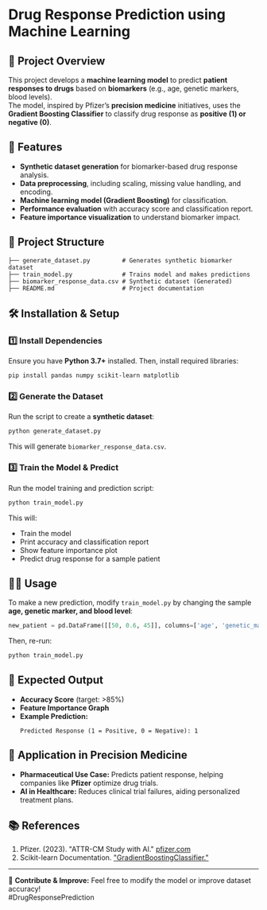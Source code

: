 # Drug Response Prediction using Machine Learning

## 📌 Project Overview
This project develops a **machine learning model** to predict **patient responses to drugs** based on **biomarkers** (e.g., age, genetic markers, blood levels).  
The model, inspired by Pfizer’s **precision medicine** initiatives, uses the **Gradient Boosting Classifier** to classify drug response as **positive (1) or negative (0)**.

## 🚀 Features
- **Synthetic dataset generation** for biomarker-based drug response analysis.
- **Data preprocessing**, including scaling, missing value handling, and encoding.
- **Machine learning model (Gradient Boosting)** for classification.
- **Performance evaluation** with accuracy score and classification report.
- **Feature importance visualization** to understand biomarker impact.

## 🐂 Project Structure
```
├── generate_dataset.py         # Generates synthetic biomarker dataset
├── train_model.py              # Trains model and makes predictions
├── biomarker_response_data.csv # Synthetic dataset (Generated)
├── README.md                   # Project documentation
```

## 🛠️ Installation & Setup

### 1️⃣ Install Dependencies
Ensure you have **Python 3.7+** installed. Then, install required libraries:

```sh
pip install pandas numpy scikit-learn matplotlib
```

### 2️⃣ Generate the Dataset
Run the script to create a **synthetic dataset**:

```sh
python generate_dataset.py
```

This will generate `biomarker_response_data.csv`.

### 3️⃣ Train the Model & Predict
Run the model training and prediction script:

```sh
python train_model.py
```

This will:
- Train the model
- Print accuracy and classification report
- Show feature importance plot
- Predict drug response for a sample patient

## 🧑‍💻 Usage
To make a new prediction, modify `train_model.py` by changing the sample **age, genetic marker, and blood level**:

```python
new_patient = pd.DataFrame([[50, 0.6, 45]], columns=['age', 'genetic_marker', 'blood_level'])
```

Then, re-run:

```sh
python train_model.py
```

## 💊 Expected Output
- **Accuracy Score** (target: >85%)
- **Feature Importance Graph**
- **Example Prediction:**
  ```
  Predicted Response (1 = Positive, 0 = Negative): 1
  ```

## 🏥 Application in Precision Medicine
- **Pharmaceutical Use Case:** Predicts patient response, helping companies like **Pfizer** optimize drug trials.
- **AI in Healthcare:** Reduces clinical trial failures, aiding personalized treatment plans.

## 📚 References
1. Pfizer. (2023). "ATTR-CM Study with AI." [pfizer.com](https://www.pfizer.com)
2. Scikit-learn Documentation. ["GradientBoostingClassifier."](https://scikit-learn.org)

---

🚀 **Contribute & Improve:** Feel free to modify the model or improve dataset accuracy!  
#DrugResponsePrediction

